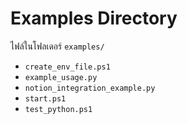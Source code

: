 # Examples Directory

ไฟล์ในโฟลเดอร์ `examples/`

- `create_env_file.ps1`
- `example_usage.py`
- `notion_integration_example.py`
- `start.ps1`
- `test_python.ps1`

